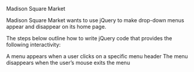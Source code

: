 Madison Square Market

Madison Square Market wants to use jQuery to make drop-down menus appear and disappear on its home page.

The steps below outline how to write jQuery code that provides the following interactivity:

A menu appears when a user clicks on a specific menu header
The menu disappears when the user’s mouse exits the menu

